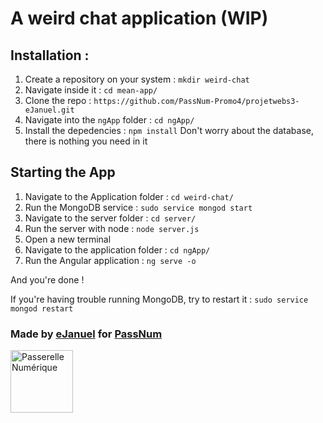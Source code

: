 # A weird chat application (WIP)


## Installation :

1. Create a repository on your system : `mkdir weird-chat`
1. Navigate inside it : `cd mean-app/`
1. Clone the repo : `https://github.com/PassNum-Promo4/projetwebs3-eJanuel.git`
1. Navigate into the `ngApp` folder : `cd ngApp/`
1. Install the depedencies : `npm install`
Don't worry about the database, there is nothing you need in it

## Starting the App
1. Navigate to the Application folder : `cd weird-chat/`
1. Run the MongoDB service : `sudo service mongod start`
1. Navigate to the server folder : `cd server/`
1. Run the server with node : `node server.js`
1. Open a new terminal
1. Navigate to the application folder : `cd ngApp/`
1. Run the Angular application : `ng serve -o`

And you're done !

If you're having trouble running MongoDB, try to restart it : `sudo service mongod restart`

### Made by [eJanuel](https://github.com/eJanuel) for [PassNum](https://twitter.com/PasserelleMars?lang=fr)
<img src="https://avatars2.githubusercontent.com/u/33619859?s=200&v=4" alt="Passerelle Numérique" width=100 />
